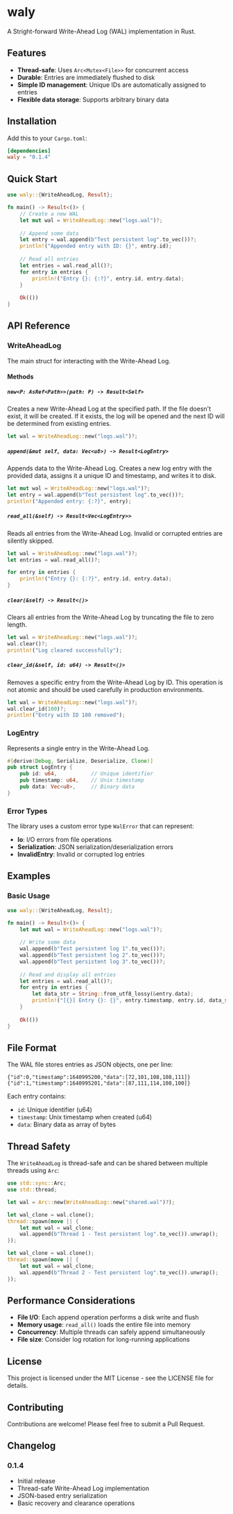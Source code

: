 # waly

A Stright-forward Write-Ahead Log (WAL) implementation in Rust.

## Features

- **Thread-safe**: Uses `Arc<Mutex<File>>` for concurrent access
- **Durable**: Entries are immediately flushed to disk
- **Simple ID management**: Unique IDs are automatically assigned to entries
- **Flexible data storage**: Supports arbitrary binary data

## Installation

Add this to your `Cargo.toml`:

```toml
[dependencies]
waly = "0.1.4"
```

## Quick Start

```rust
use waly::{WriteAheadLog, Result};

fn main() -> Result<()> {
    // Create a new WAL
    let mut wal = WriteAheadLog::new("logs.wal")?;
    
    // Append some data
    let entry = wal.append(b"Test persistent log".to_vec())?;
    println!("Appended entry with ID: {}", entry.id);
    
    // Read all entries
    let entries = wal.read_all()?;
    for entry in entries {
        println!("Entry {}: {:?}", entry.id, entry.data);
    }
    
    Ok(())
}
```

## API Reference

### WriteAheadLog

The main struct for interacting with the Write-Ahead Log.

#### Methods

##### `new<P: AsRef<Path>>(path: P) -> Result<Self>`

Creates a new Write-Ahead Log at the specified path. If the file doesn't exist, it will be created. If it exists, the log will be opened and the next ID will be determined from existing entries.

```rust
let wal = WriteAheadLog::new("logs.wal")?;
```

##### `append(&mut self, data: Vec<u8>) -> Result<LogEntry>`

Appends data to the Write-Ahead Log. Creates a new log entry with the provided data, assigns it a unique ID and timestamp, and writes it to disk.

```rust
let mut wal = WriteAheadLog::new("logs.wal")?;
let entry = wal.append(b"Test persistent log".to_vec())?;
println!("Appended entry: {:?}", entry);
```

##### `read_all(&self) -> Result<Vec<LogEntry>>`

Reads all entries from the Write-Ahead Log. Invalid or corrupted entries are silently skipped.

```rust
let wal = WriteAheadLog::new("logs.wal")?;
let entries = wal.read_all()?;

for entry in entries {
    println!("Entry {}: {:?}", entry.id, entry.data);
}
```

##### `clear(&self) -> Result<()>`

Clears all entries from the Write-Ahead Log by truncating the file to zero length.

```rust
let wal = WriteAheadLog::new("logs.wal")?;
wal.clear()?;
println!("Log cleared successfully");
```

##### `clear_id(&self, id: u64) -> Result<()>`

Removes a specific entry from the Write-Ahead Log by ID. This operation is not atomic and should be used carefully in production environments.

```rust
let wal = WriteAheadLog::new("logs.wal")?;
wal.clear_id(100)?;
println!("Entry with ID 100 removed");
```

### LogEntry

Represents a single entry in the Write-Ahead Log.

```rust
#[derive(Debug, Serialize, Deserialize, Clone)]
pub struct LogEntry {
    pub id: u64,           // Unique identifier
    pub timestamp: u64,    // Unix timestamp
    pub data: Vec<u8>,     // Binary data
}
```

### Error Types

The library uses a custom error type `WalError` that can represent:

- **Io**: I/O errors from file operations
- **Serialization**: JSON serialization/deserialization errors
- **InvalidEntry**: Invalid or corrupted log entries

## Examples

### Basic Usage

```rust
use waly::{WriteAheadLog, Result};

fn main() -> Result<()> {
    let mut wal = WriteAheadLog::new("logs.wal")?;
    
    // Write some data
    wal.append(b"Test persistent log 1".to_vec())?;
    wal.append(b"Test persistent log 2".to_vec())?;
    wal.append(b"Test persistent log 3".to_vec())?;
    
    // Read and display all entries
    let entries = wal.read_all()?;
    for entry in entries {
        let data_str = String::from_utf8_lossy(&entry.data);
        println!("[{}] Entry {}: {}", entry.timestamp, entry.id, data_str);
    }
    
    Ok(())
}
```

## File Format

The WAL file stores entries as JSON objects, one per line:

```
{"id":0,"timestamp":1640995200,"data":[72,101,108,108,111]}
{"id":1,"timestamp":1640995201,"data":[87,111,114,108,100]}
```

Each entry contains:
- `id`: Unique identifier (u64)
- `timestamp`: Unix timestamp when created (u64)
- `data`: Binary data as array of bytes

## Thread Safety

The `WriteAheadLog` is thread-safe and can be shared between multiple threads using `Arc`:

```rust
use std::sync::Arc;
use std::thread;

let wal = Arc::new(WriteAheadLog::new("shared.wal")?);

let wal_clone = wal.clone();
thread::spawn(move || {
    let mut wal = wal_clone;
    wal.append(b"Thread 1 - Test persistent log".to_vec()).unwrap();
});

let wal_clone = wal.clone();
thread::spawn(move || {
    let mut wal = wal_clone;
    wal.append(b"Thread 2 - Test persistent log".to_vec()).unwrap();
});
```

## Performance Considerations

- **File I/O**: Each append operation performs a disk write and flush
- **Memory usage**: `read_all()` loads the entire file into memory
- **Concurrency**: Multiple threads can safely append simultaneously
- **File size**: Consider log rotation for long-running applications

## License

This project is licensed under the MIT License - see the LICENSE file for details.

## Contributing

Contributions are welcome! Please feel free to submit a Pull Request.

## Changelog

### 0.1.4
- Initial release
- Thread-safe Write-Ahead Log implementation
- JSON-based entry serialization
- Basic recovery and clearance operations
